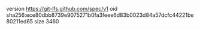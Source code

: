 version https://git-lfs.github.com/spec/v1
oid sha256:ece80dbb8739e9075271b0fa3feee6d83b0023d84a57dcfc44221be80211ed65
size 3460
